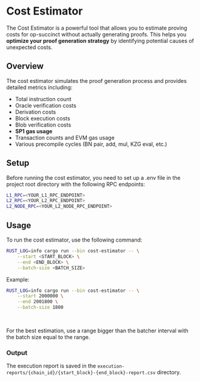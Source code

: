 # Cost Estimator

The Cost Estimator is a powerful tool that allows you to estimate proving costs for op-succinct without actually generating proofs. This helps you **optimize your proof generation strategy** by identifying potential causes of unexpected costs.

## Overview

The cost estimator simulates the proof generation process and provides detailed metrics including:
- Total instruction count
- Oracle verification costs
- Derivation costs
- Block execution costs
- Blob verification costs
- **SP1 gas usage**
- Transaction counts and EVM gas usage
- Various precompile cycles (BN pair, add, mul, KZG eval, etc.)

## Setup

Before running the cost estimator, you need to set up a .env file in the project root directory with the following RPC endpoints:

```bash
L1_RPC=<YOUR_L1_RPC_ENDPOINT>
L2_RPC=<YOUR_L2_RPC_ENDPOINT>
L2_NODE_RPC=<YOUR_L2_NODE_RPC_ENDPOINT>
```

## Usage

To run the cost estimator, use the following command:

```bash
RUST_LOG=info cargo run --bin cost-estimator -- \
    --start <START_BLOCK> \
    --end <END_BLOCK> \
    --batch-size <BATCH_SIZE>
```

Example:

```bash
RUST_LOG=info cargo run --bin cost-estimator -- \
    --start 2000000 \
    --end 2001800 \
    --batch-size 1800
```

<br>

For the best estimation, use a range bigger than the batcher interval with the batch size equal to the range.

### Output

The execution report is saved in the `execution-reports/{chain_id}/{start_block}-{end_block}-report.csv` directory.
